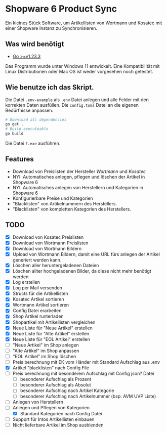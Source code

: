 # Shopware 6 Product Sync

Ein kleines Stück Software, um Artikellisten von Wortmann und Kosatec mit einer Shopware Instanz zu Synchronisieren.

## Was wird benötigt

- [Go >=v1.23.3](https://go.dev/)

Das Programm wurde unter Windows 11 entwickelt. Eine Kompatibilität mit Linux Distributionen oder Mac OS ist weder vorgesehen noch getestet.

## Wie benutze ich das Skript.

Die Datei `.env-example` als `.env` Datei anlegen und alle Felder mit den korrekten Daten ausfüllen.
Die `config.toml` Datei an die eigenen Bedürfnisse anpassen.

```sh
# Download all dependencies
go get .
# Build executeable
go build
```

Die Datei `?.exe` ausführen.

## Features

- Download von Preislisten der Hersteller _Wortmann_ und _Kosatec_
- NYI: Automatisches anlegen, pflegen und löschen der Artikel in Shopware 6
- NYI: Automatisches anlegen von Herstellern und Kategorien in Shopware 6
- Konfigurierbare Preise und Kategorien
- "Blacklisten" von Artikelnummern des Herstellers.
- "Blacklisten" von kompletten Kategorien des Herstellers.

## TODO

- [x] Download von Kosatec Preislisten
- [x] Download von Wortmann Preislisten
- [x] Download von Wortmann Bildern
- [x] Upload von Wortmann Bildern, damit eine URL fürs anlegen der Artikel generiert werden kann.
- [x] Löschen aller heruntergeladenen Dateien
- [x] Löschen allter hochgeladenen Bilder, da diese nicht mehr benötigt werden
- [x] Log erstellen
- [x] Log per Mail versenden
- [x] Structs für die Artikellisten
- [x] Kosatec Artikel sortieren
- [x] Wortmann Artikel sortieren
- [x] Config Datei erarbeiten
- [x] Shop Artikel runterladen
- [x] Shopartikel mit Artikellisten vergleichen
- [x] Neue Liste für "Neue Artikel" erstellen
- [x] Neue Liste für "Alte Artikel" erstellen
- [x] Neue Liste für "EOL Artikel" erstellen
- [ ] "Neue Artikel" im Shop anlegen
- [ ] "Alte Artikel" im Shop anpassen
- [ ] "EOL Artikel" im Shop löschen
- [ ] Preis berechnung mit EK vom Händer mit Standard Aufschlag aus .env
- [x] Artikel "blacklisten" nach Config File
- [ ] Preis berechnung mit besonderem Aufschlag mit Config json? Datei
  - [ ] besonderer Aufschlag als Prozent
  - [ ] besonderer Aufschlag als Absolut
  - [ ] besonderer Aufschlag nach Artikel Kategorie
  - [ ] besonderer Aufschlag nach Artikelnummer (bsp: AVM UVP Liste)
- [ ] Anlegen von Herstellern
- [ ] Anlegen und Pflegen von Kategorien
  - [x] Standard Kategorien nach Config Datei
- [ ] Support für Intos Artikellisten einbauen
- [ ] Nicht lieferbare Artikel im Shop ausblenden
